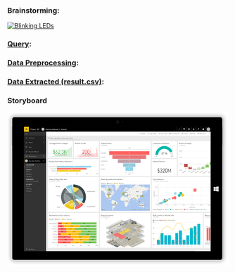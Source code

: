 ### Brainstorming:
[![Blinking LEDs](http://img.youtube.com/vi/XAMVzS13HY0/0.jpg)](http://www.youtube.com/watch?v=XAMVzS13HY0 "Blinking LEDs")


### [Query](https://github.com/rationalai/Bounties/blob/main/UniswapV3/UNI_B1/sql_script.sql):


### [Data Preprocessing](https://github.com/rationalai/Bounties/blob/main/UniswapV3/UNI_B1/dataProcessing.py):


### [Data Extracted (result.csv)](https://github.com/rationalai/Bounties/blob/main/UniswapV3/UNI_B1/result.csv):

### Storyboard


![Storyboard](https://github.com/rationalai/Bounties/blob/main/UniswapV3/UNI_B1/UNI_B1_Storyboard.png "Storyboard")
